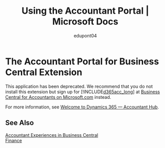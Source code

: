 ﻿---
title: Using the Accountant Portal | Microsoft Docs
description: Provides information about the Accountant Portal extension.
author: edupont04

ms.service: dynamics365-business-central
ms.topic: article
ms.devlang: na
ms.tgt_pltfrm: na
ms.workload: na
ms. search.keywords: 
ms.date: 04/01/2020
ms.author: edupont

---
# The Accountant Portal for Business Central Extension
This application has been deprecated. We recommend that you do not install this extension but sign up for [!INCLUDE[d365acc_long](includes/d365acc_long_md.md)] at [Business Central for Accountants on Microsoft.com](https://www.microsoft.com/dynamics365/financial-insights-for-accountants) instead.

For more information, see [Welcome to Dynamics 365 — Accountant Hub](/dynamics365/accountants/index).  

## See Also
[Accountant Experiences in Business Central ](finance-accounting.md)  
[Finance](finance.md)  
